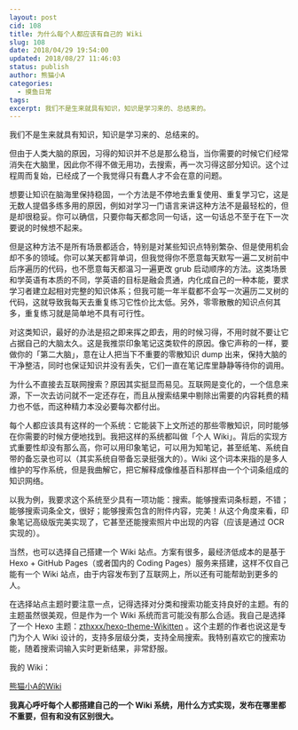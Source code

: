 ```yaml
---
layout: post
cid: 108
title: 为什么每个人都应该有自己的 Wiki
slug: 108
date: 2018/04/29 19:54:00
updated: 2018/08/27 11:46:03
status: publish
author: 熊猫小A
categories: 
  - 摸鱼日常
tags: 
excerpt: 我们不是生来就具有知识，知识是学习来的、总结来的。
---
```



我们不是生来就具有知识，知识是学习来的、总结来的。

但由于人类大脑的原因，习得的知识并不总是那么稳当，当你需要的时候它们经常消失在大脑里，因此你不得不做无用功，去搜索，再一次习得这部分知识。这个过程周而复始，已经成了一个我觉得只有蠢人才不会在意的问题。

想要让知识在脑海里保持稳固，一个方法是不停地去重复使用、重复学习它，这是无数人提倡多练多用的原因，例如对学习一门语言来讲这种方法不是最轻松的，但是却很稳妥。你可以确信，只要你每天都念同一句话，这一句话总不至于在下一次要说的时候想不起来。

但是这种方法不是所有场景都适合，特别是对某些知识点特别繁杂、但是使用机会却不多的领域。你可以某天都背单词，但我觉得你不愿意每天默写一遍二叉树前中后序遍历的代码，也不愿意每天都温习一遍更改 grub 启动顺序的方法。这类场景和学英语有本质的不同，学英语的目标是融会贯通，内化成自己的一种本能，要求学习者建立起相对完整的知识体系；但我可能一年半载都不会写一次遍历二叉树的代码，这就导致我每天去重复练习它性价比太低。另外，零零散散的知识点何其多，重复练习就是简单地不具有可行性。

对这类知识，最好的办法是招之即来挥之即去，用的时候习得，不用时就不要让它占据自己的大脑太久。这是我推崇印象笔记这类软件的原因。像它声称的一样，要做你的「第二大脑」，意在让人把当下不重要的零散知识 dump 出来，保持大脑的干净整洁，同时也保证知识并没有丢失，它们一直在笔记库里静静等待你的调用。

为什么不直接去互联网搜索？原因其实挺显而易见。互联网是变化的，一个信息来源，下一次去访问就不一定还存在，而且从搜索结果中剔除出需要的内容耗费的精力也不低，而这种精力本没必要每次都付出。

每个人都应该具有这样的一个系统：它能装下上文所述的那些零散知识，同时能够在你需要的时候方便地找到。我把这样的系统都叫做「个人 Wiki」。背后的实现方式重要性却没有那么高，你可以用印象笔记，可以用为知笔记，甚至纸笔、系统自带的备忘录也可以（其实系统自带备忘录挺强大的）。Wiki 这个词本来指的是多人维护的写作系统，但是我曲解它，把它解释成像维基百科那样由一个个词条组成的知识网络。

以我为例，我要求这个系统至少具有一项功能：搜索。能够搜索词条标题，不错；能够搜索词条全文，很好；能够搜索包含的附件内容，完美！从这个角度来看，印象笔记高级版完美实现了，它甚至还能搜索照片中出现的内容（应该是通过 OCR 实现的）。

当然，也可以选择自己搭建一个 Wiki 站点。方案有很多，最经济低成本的是基于 Hexo + GitHub Pages（或者国内的 Coding Pages）服务来搭建，这样不仅自己能有一个 Wiki 站点，由于内容发布到了互联网上，所以还有可能帮助到更多的人。

在选择站点主题时要注意一点，记得选择对分类和搜索功能支持良好的主题。有的主题虽然很美观，但是作为一个 Wiki 系统而言可能没有那么合适。我自己是选择了一个 Hexo 主题：[zthxxx/hexo-theme-Wikitten](https://github.com/zthxxx/hexo-theme-Wikitten) 。这个主题的作者也说这是专门为个人 Wiki 设计的，支持多层级分类，支持全局搜索。我特别喜欢它的搜索功能，随着搜索词输入实时更新结果，非常舒服。

我的 Wiki：

[熊猫小A的Wiki](https://wiki.imalan.cn)

**我真心呼吁每个人都搭建自己的一个 Wiki 系统，用什么方式实现，发布在哪里都不重要，但有和没有区别很大。**